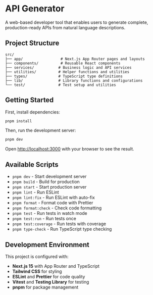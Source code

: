 # API Generator

A web-based developer tool that enables users to generate complete, production-ready APIs from natural language descriptions.

## Project Structure

```
src/
├── app/                 # Next.js App Router pages and layouts
├── components/          # Reusable React components
├── services/           # Business logic and API services
├── utilities/          # Helper functions and utilities
├── types/              # TypeScript type definitions
├── lib/                # Library functions and configurations
└── test/               # Test setup and utilities
```

## Getting Started

First, install dependencies:

```bash
pnpm install
```

Then, run the development server:

```bash
pnpm dev
```

Open [http://localhost:3000](http://localhost:3000) with your browser to see the result.

## Available Scripts

- `pnpm dev` - Start development server
- `pnpm build` - Build for production
- `pnpm start` - Start production server
- `pnpm lint` - Run ESLint
- `pnpm lint:fix` - Run ESLint with auto-fix
- `pnpm format` - Format code with Prettier
- `pnpm format:check` - Check code formatting
- `pnpm test` - Run tests in watch mode
- `pnpm test:run` - Run tests once
- `pnpm test:coverage` - Run tests with coverage
- `pnpm type-check` - Run TypeScript type checking

## Development Environment

This project is configured with:

- **Next.js 15** with App Router and TypeScript
- **Tailwind CSS** for styling
- **ESLint** and **Prettier** for code quality
- **Vitest** and **Testing Library** for testing
- **pnpm** for package management
